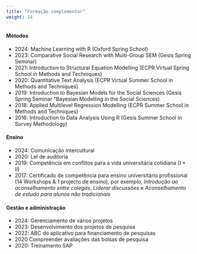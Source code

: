 ```yaml
---
title: "Formação complementar"
weight: 14
---
```


#### Métodos
- 2024: Machine Learning with R (Oxford Spring School)
- 2023: Comparative Social Research with Multi-Group SEM (Gesis Spring Seminar)
- 2021: Introduction to Structural Equation Modelling (ECPR Virtual Spring School in Methods and Techniques)
- 2020: Quantitative Text Analysis (ECPR Virtual Summer School in Methods and Techniques) 
- 2019: Introduction to Bayesian Models for the Social Sciences (Gesis Spring Seminar "Bayesian Modelling in the Social Sciences)
- 2018: Applied Multilevel Regression Modelling (ECPR Summer School in Methods and Techniques)
- 2016: Introduction to Data Analysis Using R (Gesis Summer School in Survey Methodology)

#### Ensino
- 2024: Comunicação intercultural
- 2020: Lei de auditoria
- 2019: Competência em conflitos para a vida universitária cotidiana (I + II)
- 2017: Certificado de competência para ensino universitário profissional (14 Workshops & 1 projecto de ensino), por exemplo, *Introdução ao aconselhamento entre colegas*, *Liderar discussões* e *Aconselhamento de estudo para alunos não tradicionais*

#### Gestão e administração
- 2024: Gerenciamento de vários projetos
- 2023: Desenvolvimento dos projetos de pesquisa
- 2022: ABC do aplicativo para financiamento de pesquisas
- 2020 Compreender avaliações das bolsas de pesquisa
- 2020: Treinamento SAP

